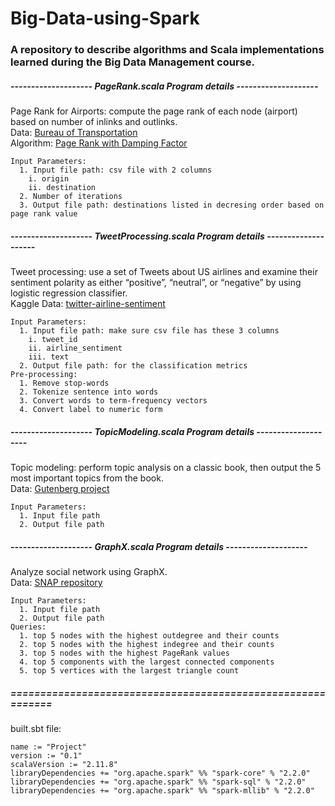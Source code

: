 # Big-Data-using-Spark

### A repository to describe algorithms and Scala implementations learned during the Big Data Management course.

##### -------------------- PageRank.scala Program details --------------------
Page Rank for Airports: compute the page rank of each node (airport) based on number of inlinks and outlinks.<br/>
Data: [Bureau of Transportation](https://www.transtats.bts.gov/DL_SelectFields.asp?Table_ID=236)<br/>
Algorithm: [Page Rank with Damping Factor](https://en.wikipedia.org/wiki/PageRank)
```
Input Parameters:
  1. Input file path: csv file with 2 columns 
    i. origin
    ii. destination
  2. Number of iterations
  3. Output file path: destinations listed in decresing order based on page rank value
```

##### -------------------- TweetProcessing.scala Program details --------------------
Tweet processing: use a set of Tweets about US airlines and examine their sentiment polarity as either “positive”, “neutral”, or “negative” by using logistic regression classifier.<br/>
Kaggle Data: [twitter-airline-sentiment](https://www.kaggle.com/crowdflower/twitter-airline-sentiment)
```
Input Parameters:
  1. Input file path: make sure csv file has these 3 columns
    i. tweet_id
    ii. airline_sentiment
    iii. text
  2. Output file path: for the classification metrics
Pre-processing:
  1. Remove stop-words
  2. Tokenize sentence into words
  3. Convert words to term-frequency vectors
  4. Convert label to numeric form
```

##### -------------------- TopicModeling.scala Program details --------------------
Topic modeling: perform topic analysis on a classic book, then output the 5 most important topics from the book.<br/>
Data: [Gutenberg project](http://www.gutenberg.org)
```
Input Parameters:
  1. Input file path
  2. Output file path
```

##### -------------------- GraphX.scala Program details --------------------
Analyze social network using GraphX.<br/>
Data: [SNAP repository](https://snap.stanford.edu/data/#socnets)
```
Input Parameters:
  1. Input file path
  2. Output file path
Queries:
  1. top 5 nodes with the highest outdegree and their counts
  2. top 5 nodes with the highest indegree and their counts
  3. top 5 nodes with the highest PageRank values
  4. top 5 components with the largest connected components
  5. top 5 vertices with the largest triangle count
```


##### ============================================================
built.sbt file:
```
name := "Project"
version := "0.1"
scalaVersion := "2.11.8"
libraryDependencies += "org.apache.spark" %% "spark-core" % "2.2.0"
libraryDependencies += "org.apache.spark" %% "spark-sql" % "2.2.0"
libraryDependencies += "org.apache.spark" %% "spark-mllib" % "2.2.0"
```
